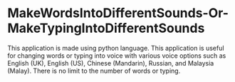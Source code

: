 # MakeWordsIntoDifferentSounds-Or-MakeTypingIntoDifferentSounds
This application is made using python language. This application is useful for changing words or typing into voice with various voice options such as English (UK), English (US), Chinese (Mandarin), Russian, and Malaysia (Malay). There is no limit to the number of words or typing.
